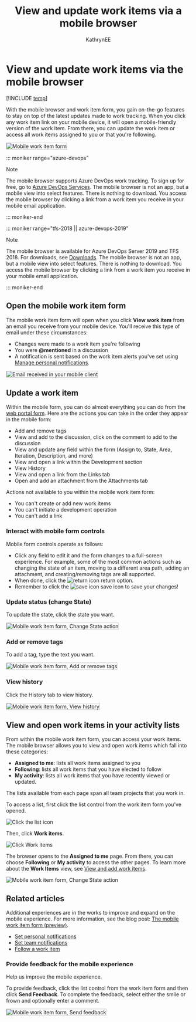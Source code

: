 ﻿---
title: View and update work items via a mobile browser 
titleSuffix: Azure DevOps
description: View and update work items from your mobile client when using Azure DevOps
ms.custom: Navigation
ms.technology: devops-collab
ms.topic: conceptual
ms.assetid: 1B91BB7F-1205-4E51-B33C-1349D3117408
ms.author: kaelli
author: KathrynEE
monikerRange: '>= tfs-2018'
ms.date: 08/02/2019
---

# View and update work items via the mobile browser

[!INCLUDE [temp](../../includes/version-vsts-tfs-2018.md)]

With the mobile browser and work item form, you gain on-the-go features to stay on top of the latest updates made to work tracking. When you click any work item link on your mobile device, it will open a mobile-friendly version of the work item. From there, you can update the work item or access all work items assigned to you or that you're following.

<img src="media/mobile-work-intro-1.png" alt="Mobile work item form" style="border: 1px solid #C3C3C3;" />  

::: moniker range="azure-devops"

> [!NOTE]  
> The mobile browser supports Azure DevOps work tracking. To sign up for free, go to [Azure DevOps Services](https://www.visualstudio.com/team-services/). The mobile browser is not an app, but a mobile view into select features. There is nothing to download. You access the mobile browser by clicking a link from a work item you receive in your mobile email application.

::: moniker-end

::: moniker range="tfs-2018 || azure-devops-2019"

> [!NOTE]  
> The mobile browser is available for Azure DevOps Server 2019 and TFS 2018. For downloads, see [Downloads](https://visualstudio.microsoft.com/downloads/). The mobile browser is not an app, but a mobile view into select features. There is nothing to download. You access the mobile browser by clicking a link from a work item you receive in your mobile email application.

::: moniker-end

<a id="mobile"></a>

## Open the mobile work item form

The mobile work item form will open when you click **View work item** from an email you receive from your mobile device. You'll receive this type of email under these circumstances:

* Changes were made to a work item you're following
* You were <strong>@mentioned</strong> in a discussion
* A notification is sent based on the work item alerts you've set using [Manage personal notifications](../../notifications/howto-manage-personal-notifications.md).

<img src="media/mobile-work-email-notice.png" alt="Email received in your mobile client" style="border: 1px solid #C3C3C3;" />  

## Update a work item

Within the mobile form, you can do almost everything you can do from the [web portal form](../../boards/backlogs/add-work-items.md). Here are the actions you can take in the order they appear in the mobile form:

* Add and remove tags
* View and add to the discussion, click on the comment to add to the discussion
* View and update any field within the form (Assign to, State, Area, Iteration, Description, and more)
* View and open a link within the Development section
* View History
* View and open a link from the Links tab
* Open and add an attachment from the Attachments tab

Actions not available to you within the mobile work item form:

* You can't create or add new work items
* You can't initiate a development operation
* You can't add a link

### Interact with mobile form controls

Mobile form controls operate as follows:

* Click any field to edit it and the form changes to a full-screen experience. For example, some of the most common actions such as changing the state of an item, moving to a different area path, adding an attachment, and creating/removing tags are all supported.
* When done, click the ![return icon](media/mobile-work-return.png) return option.
* Remember to click the ![save icon](../../boards/media/icons/icon-save-wi.png) save icon to save your changes!

### Update status (change State)

To update the state, click the state you want.

<img src="media/mobile-work-change-state.png" alt="Mobile work item form, Change State action" style="border: 1px solid #C3C3C3;" />  

### Add or remove tags

To add a tag, type the text you want.

<img src="media/mobile-work-add-tags.png" alt="Mobile work item form, Add or remove tags" style="border: 1px solid #C3C3C3;" />

### View history

Click the History tab to view history.

<img src="media/mobile-work-view-history.png" alt="Mobile work item form, View history" style="border: 1px solid #C3C3C3;" />  

## View and open work items in your activity lists

From within the mobile work item form, you can access your work items. The mobile browser allows you to view and open work items which fall into these categories:

* **Assigned to me**: lists all work items assigned to you
* **Following**: lists all work items that you have elected to follow
* **My activity**: lists all work items that you have recently viewed or updated.

The lists available from each page span all team projects that you work in.

To access a list, first click the list control from the work item form you've opened.

![Click the list icon](media/mobile-work-click-list.png)

Then, click **Work items**.

![Click Work items](media/mobile-work-click-work-items.png)

The browser opens to the **Assigned to me** page. From there, you can choose **Following** or **My activity** to access the other pages. To learn more about the **Work Items** view, see [View and add work items](../../boards/work-items/view-add-work-items.md).

![Mobile work item form, Change State action](media/mobile-work-account-work-items-pages.png)

## Related articles

Additional experiences are in the works to improve and expand on the mobile experience. For more information, see the blog post: [The mobile work item form (preview)](https://devblogs.microsoft.com/devops/the-mobile-work-item-form/).

* [Set personal notifications](../../notifications/howto-manage-personal-notifications.md)
* [Set team notifications](../../notifications/howto-manage-team-notifications.md)
* [Follow a work item](../../boards/work-items/follow-work-items.md)

### Provide feedback for the mobile experience

Help us improve the mobile experience.

To provide feedback, click the list control from the work item form and then click **Send Feedback**. To complete the feedback, select either the smile or frown and optionally enter a comment.

<img src="media/mobile-work-send-feedback.png" alt="Mobile work item form, Send feedback" style="border: 1px solid #C3C3C3;" />
